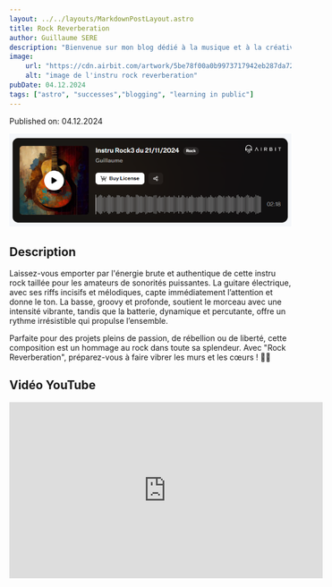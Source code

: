 ```yaml
---
layout: ../../layouts/MarkdownPostLayout.astro
title: Rock Reverberation
author: Guillaume SERE
description: "Bienvenue sur mon blog dédié à la musique et à la créativité ! Vous y trouverez mes instrumentales réalisées avec le logiciel Airbit.Instru réalisé avec le logiciel [AirBit](https://www.airbit.com)"
image:
    url: "https://cdn.airbit.com/artwork/5be78f00a0b9973717942eb287da72e2@300x.jpg"
    alt: "image de l'instru rock reverberation"
pubDate: 04.12.2024
tags: ["astro", "successes","blogging", "learning in public"]
---
```

Published on: 04.12.2024

![Image de mon projet](../../images/img6.png)

## Description
Laissez-vous emporter par l'énergie brute et authentique de cette instru rock taillée pour les amateurs de sonorités puissantes. La guitare électrique, avec ses riffs incisifs et mélodiques, capte immédiatement l’attention et donne le ton. La basse, groovy et profonde, soutient le morceau avec une intensité vibrante, tandis que la batterie, dynamique et percutante, offre un rythme irrésistible qui propulse l’ensemble.

Parfaite pour des projets pleins de passion, de rébellion ou de liberté, cette composition est un hommage au rock dans toute sa splendeur. Avec "Rock Reverberation", préparez-vous à faire vibrer les murs et les cœurs ! 🎸🥁

## Vidéo YouTube

<iframe width="560" height="315" src="https://www.youtube.com/embed/AExYjC1EdyY?si=lO5XpP1PX7eMRgHa" title="YouTube video player" frameborder="0" allow="accelerometer; autoplay; clipboard-write; encrypted-media; gyroscope; picture-in-picture; web-share" referrerpolicy="strict-origin-when-cross-origin" allowfullscreen></iframe>